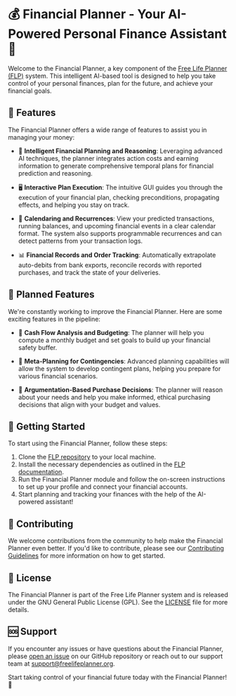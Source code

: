 # 💰 Financial Planner - Your AI-Powered Personal Finance Assistant 🤖

Welcome to the Financial Planner, a key component of the [Free Life Planner (FLP)](https://github.com/aindilis/free-life-planner) system. This intelligent AI-based tool is designed to help you take control of your personal finances, plan for the future, and achieve your financial goals.

## 🌟 Features

The Financial Planner offers a wide range of features to assist you in managing your money:

- 🧠 **Intelligent Financial Planning and Reasoning**: Leveraging advanced AI techniques, the planner integrates action costs and earning information to generate comprehensive temporal plans for financial prediction and reasoning.

- 🖥️ **Interactive Plan Execution**: The intuitive GUI guides you through the execution of your financial plan, checking preconditions, propagating effects, and helping you stay on track.

- 📅 **Calendaring and Recurrences**: View your predicted transactions, running balances, and upcoming financial events in a clear calendar format. The system also supports programmable recurrences and can detect patterns from your transaction logs.

- 📊 **Financial Records and Order Tracking**: Automatically extrapolate auto-debits from bank exports, reconcile records with reported purchases, and track the state of your deliveries.

## 🔮 Planned Features

We're constantly working to improve the Financial Planner. Here are some exciting features in the pipeline:

- 💸 **Cash Flow Analysis and Budgeting**: The planner will help you compute a monthly budget and set goals to build up your financial safety buffer.

- 🧩 **Meta-Planning for Contingencies**: Advanced planning capabilities will allow the system to develop contingent plans, helping you prepare for various financial scenarios.

- 🤝 **Argumentation-Based Purchase Decisions**: The planner will reason about your needs and help you make informed, ethical purchasing decisions that align with your budget and values.

## 🚀 Getting Started

To start using the Financial Planner, follow these steps:

1. Clone the [FLP repository](https://github.com/aindilis/free-life-planner) to your local machine.
2. Install the necessary dependencies as outlined in the [FLP documentation](https://github.com/aindilis/free-life-planner/blob/main/ReferenceManual.md). 
3. Run the Financial Planner module and follow the on-screen instructions to set up your profile and connect your financial accounts.
4. Start planning and tracking your finances with the help of the AI-powered assistant!

## 👥 Contributing

We welcome contributions from the community to help make the Financial Planner even better. If you'd like to contribute, please see our [Contributing Guidelines](CONTRIBUTING.md) for more information on how to get started.

## 📜 License

The Financial Planner is part of the Free Life Planner system and is released under the GNU General Public License (GPL). See the [LICENSE](LICENSE) file for more details.

## 🆘 Support

If you encounter any issues or have questions about the Financial Planner, please [open an issue](https://github.com/aindilis/free-life-planner/issues) on our GitHub repository or reach out to our support team at support@freelifeplanner.org.

Start taking control of your financial future today with the Financial Planner! 🎉
